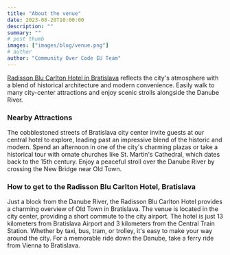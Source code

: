 ```yaml
---
title: "About the venue"
date: 2023-08-20T10:00:00
description: ""
summary: ""
# post thumb
images: ["images/blog/venue.png"]
# author
author: "Community Over Code EU Team"
---
```


[Radisson Blu Carlton Hotel in Bratislava](https://www.radissonhotels.com/en-us/hotels/radisson-blu-bratislava-carlton) reflects the city's atmosphere with a blend of historical architecture and modern convenience. Easily walk to many city-center attractions and enjoy scenic strolls alongside the Danube River.

### Nearby Attractions

The cobblestoned streets of Bratislava city center invite guests at our central hotel to explore, leading past an impressive blend of the historic and modern. Spend an afternoon in one of the city's charming plazas or take a historical tour with ornate churches like St. Martin's Cathedral, which dates back to the 15th century. Enjoy a peaceful stroll over the Danube River by crossing the New Bridge near Old Town.


### How to get to the Radisson Blu Carlton Hotel, Bratislava

Just a block from the Danube River, the Radisson Blu Carlton Hotel provides a charming overview of Old Town in Bratislava. The venue is located in the city center, providing a short commute to the city airport. The hotel is just 13 kilometers from Bratislava Airport and 3 kilometers from the Central Train Station. Whether by taxi, bus, tram, or trolley, it's easy to make your way around the city. For a memorable ride down the Danube, take a ferry ride from Vienna to Bratislava.

